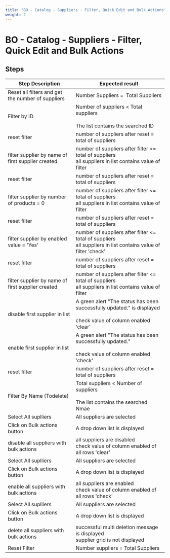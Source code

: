 ```yaml
---
title: "BO - Catalog - Suppliers - Filter, Quick Edit and Bulk Actions"
weight: 2
---
```


# BO - Catalog - Suppliers - Filter, Quick Edit and Bulk Actions
## Steps
| Step Description | Expected result |
| ----- | ----- |
| Reset all filters and get the number of suppliers | Number Suppliers =  Total Suppliers |
| Filter by ID | Number of suppliers < Total suppliers<br><br>The list contains the searched ID |
| reset filter | number of suppliers after reset = total of suppliers |
| filter supplier by name of first supplier created | number of suppliers after filter <= total of suppliers<br>all suppliers in list contains value of filter |
| reset filter | number of suppliers after reset = total of suppliers |
| filter supplier by number of products = 0 | number of suppliers after filter <= total of suppliers<br>all suppliers in list contains value of filter |
| reset filter | number of suppliers after reset = total of suppliers |
| filter supplier by enabled value = 'Yes' | number of suppliers after filter <= total of suppliers<br>all suppliers in list contains value of filter 'check' |
| reset filter | number of suppliers after reset = total of suppliers |
| filter supplier by name of first supplier created | number of suppliers after filter <= total of suppliers<br>all suppliers in list contains value of filter |
| disable first supplier in list | A green alert "The status has been successfully updated." is displayed<br><br>check value of column enabled 'clear' |
| enable first supplier in list | A green alert "The status has been successfully updated."<br><br>check value of column enabled 'check' |
| reset filter | number of suppliers after reset = total of suppliers |
| Filter By Name (Todelete) | Total suppliers < Number of suppliers<br><br>The list contains the searched Nmae |
| Select All suplliers | All suppliers are selected |
| Click on Bulk actions button | A drop down list is displayed |
| disable all suppliers with bulk actions | all suppliers are disabled<br>check value of column enabled of all rows 'clear' |
| Select All suplliers | All suppliers are selected |
| Click on Bulk actions button | A drop down list is displayed |
| enable all suppliers with bulk actions | all suppliers are enabled<br>check value of column enabled of all rows 'check' |
| Select All suplliers | All suppliers are selected |
| Click on Bulk actions button | A drop down list is displayed |
| delete all suppliers with bulk actions | successful multi deletion message is displayed<br>supplier grid is not displayed |
| Reset Filter | Number suppliers = Total Suppliers |

